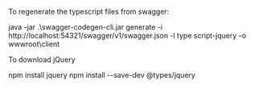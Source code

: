 ﻿
To regenerate the typescript files from swagger:

java -jar .\swagger-codegen-cli.jar generate -i http://localhost:54321/swagger/v1/swagger.json -l type
script-jquery -o wwwroot\client


To download jQuery


npm install jquery
npm install --save-dev @types/jquery
